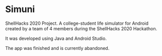 # Simuni
ShellHacks 2020 Project. A college-student life simulator for Android created by a team of 4 members during the ShellHacks 2020 Hackathon.

It was developed using Java and Android Studio.

The app was finished and is currently abandoned.
